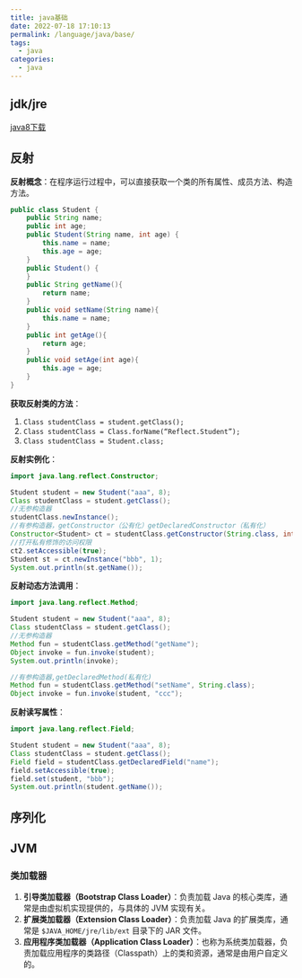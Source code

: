 ```yaml
---
title: java基础
date: 2022-07-18 17:10:13
permalink: /language/java/base/
tags: 
  - java
categories:
  - java
---
```

## jdk/jre
[java8下载](https://www.oracle.com/java/technologies/downloads/#java8)

## 反射
**反射概念**：在程序运行过程中，可以直接获取一个类的所有属性、成员方法、构造方法。  
```java
public class Student {  
	public String name;  
	public int age;  
	public Student(String name, int age) {  
		this.name = name;  
		this.age = age;  
	}  
	public Student() {  
	}  
	public String getName(){  
		return name;  
	}  
	public void setName(String name){  
		this.name = name;  
	}  
	public int getAge(){  
		return age;  
	}  
	public void setAge(int age){  
		this.age = age;  
	}  
}
```
**获取反射类的方法**：
1. `Class studentClass = student.getClass();` 
2. `Class studentClass = Class.forName(“Reflect.Student”);`
3. `Class studentClass = Student.class;`

**反射实例化**：
```java
import java.lang.reflect.Constructor;

Student student = new Student("aaa", 8);
Class studentClass = student.getClass();
//无参构造器
studentClass.newInstance();
//有参构造器，getConstructor（公有化）getDeclaredConstructor（私有化）
Constructor<Student> ct = studentClass.getConstructor(String.class, int.class);
//打开私有修饰的访问权限
ct2.setAccessible(true);
Student st = ct.newInstance("bbb", 1);  
System.out.println(st.getName());
```
**反射动态方法调用**：
```java
import java.lang.reflect.Method;

Student student = new Student("aaa", 8);
Class studentClass = student.getClass();
//无参构造器
Method fun = studentClass.getMethod("getName");  
Object invoke = fun.invoke(student);
System.out.println(invoke);

//有参构造器,getDeclaredMethod(私有化)
Method fun = studentClass.getMethod("setName", String.class);  
Object invoke = fun.invoke(student, "ccc");
```
**反射读写属性**：
```java
import java.lang.reflect.Field;

Student student = new Student("aaa", 8);  
Class studentClass = student.getClass();  
Field field = studentClass.getDeclaredField("name");  
field.setAccessible(true);  
field.set(student, "bbb");  
System.out.println(student.getName());
```

## 序列化

## JVM
### 类加载器
1. **引导类加载器（Bootstrap Class Loader）**：负责加载 Java 的核心类库，通常是由虚拟机实现提供的，与具体的 JVM 实现有关。
2. **扩展类加载器（Extension Class Loader）**：负责加载 Java 的扩展类库，通常是 `$JAVA_HOME/jre/lib/ext` 目录下的 JAR 文件。
3. **应用程序类加载器（Application Class Loader）**：也称为系统类加载器，负责加载应用程序的类路径（Classpath）上的类和资源，通常是由用户自定义的。